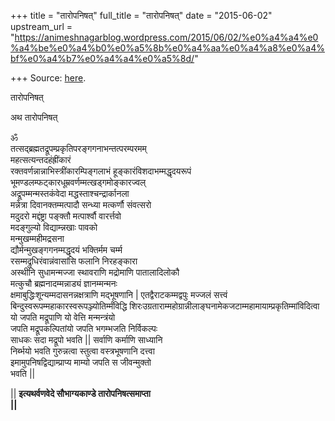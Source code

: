 +++
title = "तारोपनिषत्"
full_title = "तारोपनिषत्"
date = "2015-06-02"
upstream_url = "https://animeshnagarblog.wordpress.com/2015/06/02/%e0%a4%a4%e0%a4%be%e0%a4%b0%e0%a5%8b%e0%a4%aa%e0%a4%a8%e0%a4%bf%e0%a4%b7%e0%a4%a4%e0%a5%8d/"

+++
Source: [here](https://animeshnagarblog.wordpress.com/2015/06/02/%e0%a4%a4%e0%a4%be%e0%a4%b0%e0%a5%8b%e0%a4%aa%e0%a4%a8%e0%a4%bf%e0%a4%b7%e0%a4%a4%e0%a5%8d/).

तारोपनिषत्

अथ तारोपनिषत्

ॐ  
तत्सद्ब्रह्मतद्रूपम्प्रकृतिपरङ्गगनाभन्तत्परम्परमम्  
महत्सत्यन्तदहंह्रींकारं  
रक्तवर्णन्नान्नाभिस्त्रींकारम्पिङ्गलाभं हूङ्कारंविशदाभम्मद्धृदयरूपं  
भूमण्डलम्फट्कारधूम्रवर्णम्मत्खड्गमोङ्कारज्वल्  
अद्रूपम्मन्मस्तकंवेदा मद्धस्ताश्चन्द्रार्कानला  
मन्नेत्रा दिवानक्तम्मत्पादौ सन्ध्या मत्कर्णौ संवत्सरो  
मदुदरो मद्दंष्ट्रा पङ्क्तौ मत्पार्श्वौ वारर्त्तवो  
मदङ्गुल्यो विद्याम्न्नखाः पावको  
मन्मुखम्महीमद्रसना  
द्यौर्मन्मुखङ्गगनम्मद्धृदयं भक्तिर्मम चर्म्म  
रसम्मद्रुधिरंवान्नंवासांसि फलानि निरहङ्कारा  
अस्थीनि सुधामन्मज्जा स्थावराणि मद्रोमाणि पातालादिलोकौ  
मत्कुचौ ब्रह्मनादम्मन्नाड्यं ज्ञानम्मन्मनः  
क्षमाबुद्धिःशून्यम्मदासनन्नक्षत्राणि मद्भूषणानि \| एतद्वैराटकम्मद्वपुः
मज्जलं सत्त्वं  
बिन्दुस्वरूपम्महाकारस्वरूपञ्ज्योतिर्म्मंविद्धि
शिरःउग्रताराम्महोग्रान्नीलाङ्घनामेकजटाम्महामायाम्प्रकृतिम्मांविदित्वा यो
जपति मद्रूपाणि यो वेत्ति मन्मन्त्रंयो  
जपति मद्रूपकल्पितांयो जपति भगम्भजति निर्विकल्पः  
साधकः सदा मद्रूपो भवति \|\| सर्वाणि कर्माणि साध्यानि  
निर्ब्भयो भवति गुरुन्नत्वा स्तुत्वा वस्त्रभूषणानि दत्त्वा  
इमामुपनिषद्विद्याम्प्राप्य माम्यो जपति स जीवन्मुक्तो  
भवति \|\|

\|\| **इत्यथर्वणवेदे सौभाग्यकाण्डे तारोपनिषत्समाप्ता**  
**\|\|**

